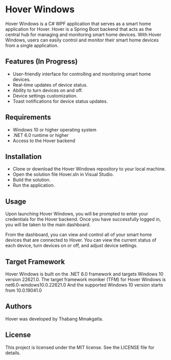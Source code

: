 # Hover Windows
Hover Windows is a C# WPF application that serves as a smart home application for Hover. Hover is a Spring Boot backend that acts as the central hub for managing and monitoring smart home devices. With Hover Windows, users can easily control and monitor their smart home devices from a single application.

## Features (In Progress)
* User-friendly interface for controlling and monitoring smart home devices.
* Real-time updates of device status.
* Ability to turn devices on and off.
* Device settings customization.
* Toast notifications for device status updates.

## Requirements
* Windows 10 or higher operating system
* .NET 6.0 runtime or higher
* Access to the Hover backend

## Installation
* Clone or download the Hover Windows repository to your local machine.
* Open the solution file Hover.sln in Visual Studio.
* Build the solution.
* Run the application.

## Usage
Upon launching Hover Windows, you will be prompted to enter your credentials for the Hover backend. Once you have successfully logged in, you will be taken to the main dashboard.

From the dashboard, you can view and control all of your smart home devices that are connected to Hover. You can view the current status of each device, turn devices on or off, and adjust device settings.

## Target Framework
Hover Windows is built on the .NET 6.0 framework and targets Windows 10 version 22621.0. The target framework moniker (TFM) for Hover Windows is net6.0-windows10.0.22621.0 And the supported Windows 10 version starts from 10.0.19041.0

## Authors
Hover was developed by Thabang Mmakgatla.

## License
This project is licensed under the MIT license. See the LICENSE file for details.
